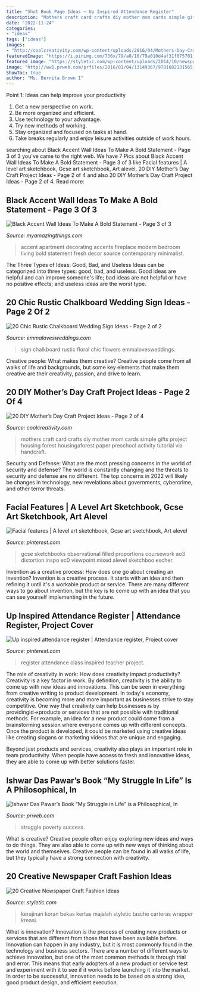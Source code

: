 ```yaml
---
title: "Shot Book Page Ideas ~ Up Inspired Attendance Register"
description: "Mothers craft card crafts diy mother mom cards simple gifts project housing forest housingaforest paper preschool activity tutorial via handcraft"
date: "2022-11-24"
categories:
- "ideas"
tags: ["ideas"]
images:
- "http://coolcreativity.com/wp-content/uploads/2016/04/Mothers-Day-Craft-for-Kids-Simple-Mothers-Day-Card-for-Kids.jpg"
featuredImage: "https://i.pinimg.com/736x/79/a0/10/79a010d4af31f075701fe0d71ee52fe0.jpg"
featured_image: "https://styletic.com/wp-content/uploads/2014/10/newspaper-craft-fashion-ideas/19-creative-newspaper-craft-fashion-ideas.jpg"
image: "http://ww1.prweb.com/prfiles/2016/01/04/13149367/9781682131565_Ebook_2000-e1451941599831.jpg"
ShowToc: true
author: "Ms. Bernita Brown I"
---
```



Point 1: Ideas can help improve your productivity
1. Get a new perspective on work.
2. Be more organized and efficient.
3. Use technology to your advantage.
4. Try new methods of working.
5. Stay organized and focused on tasks at hand.
6. Take breaks regularly and enjoy leisure activities outside of work hours.

	

		
searching about Black Accent Wall Ideas To Make A Bold Statement - Page 3 of 3 you've came to the right web. We have 7 Pics about Black Accent Wall Ideas To Make A Bold Statement - Page 3 of 3 like Facial features | A level art sketchbook, Gcse art sketchbook, Art alevel, 20 DIY Mother’s Day Craft Project Ideas - Page 2 of 4 and also 20 DIY Mother’s Day Craft Project Ideas - Page 2 of 4. Read more:
		
    
## Black Accent Wall Ideas To Make A Bold Statement - Page 3 Of 3

<img loading=lazy src="https://myamazingthings.com/wp-content/uploads/2018/02/black-accent-wall-11-.jpg" onerror="this.onerror=null;this.src='https://tse3.mm.bing.net/th?id=OIP.i6tpq8nB-QMfWv_t4-VzQAHaJ_&amp;pid=15.1';" alt="Black Accent Wall Ideas To Make A Bold Statement - Page 3 of 3">

_Source: myamazingthings.com_

>accent apartment decorating accents fireplace modern bedroom living bold statement fresh decor source contemporary minimalist. 

	

The Three Types of Ideas: Good, Bad, and Useless
Ideas can be categorized into three types: good, bad, and useless. Good ideas are helpful and can improve someone's life; bad ideas are not helpful or have no positive effects; and useless ideas are the worst type.

    
## 20 Chic Rustic Chalkboard Wedding Sign Ideas - Page 2 Of 2

<img loading=lazy src="http://emmalovesweddings.com/wp-content/uploads/2017/11/chalkboard-wedding-sign-ideas-with-floral.jpg" onerror="this.onerror=null;this.src='https://tse1.mm.bing.net/th?id=OIP.34wX6rNVszocevOBat4K3wHaLH&amp;pid=15.1';" alt="20 Chic Rustic Chalkboard Wedding Sign Ideas - Page 2 of 2">

_Source: emmalovesweddings.com_

>sign chalkboard rustic floral chic flowers emmalovesweddings. 

	

Creative people: What makes them creative?
Creative people come from all walks of life and backgrounds, but some key elements that make them creative are their creativity, passion, and drive to learn.

    
## 20 DIY Mother’s Day Craft Project Ideas - Page 2 Of 4

<img loading=lazy src="http://coolcreativity.com/wp-content/uploads/2016/04/Mothers-Day-Craft-for-Kids-Simple-Mothers-Day-Card-for-Kids.jpg" onerror="this.onerror=null;this.src='https://tse3.mm.bing.net/th?id=OIP.WK3YPhkIVvMpxMwcPfvlKwAAAA&amp;pid=15.1';" alt="20 DIY Mother’s Day Craft Project Ideas - Page 2 of 4">

_Source: coolcreativity.com_

>mothers craft card crafts diy mother mom cards simple gifts project housing forest housingaforest paper preschool activity tutorial via handcraft. 

	

Security and Defense: What are the most pressing concerns in the world of security and defense?
The world is constantly changing and the threats to security and defense are no different. The top concerns in 2022 will likely be changes in technology, new revelations about governments, cybercrime, and other terror threats.

    
## Facial Features | A Level Art Sketchbook, Gcse Art Sketchbook, Art Alevel

<img loading=lazy src="https://i.pinimg.com/736x/a4/d4/72/a4d472aeb890152f76b84e596c624625--artist-sketchbook-sketchbook-ideas.jpg" onerror="this.onerror=null;this.src='https://tse3.mm.bing.net/th?id=OIP.gdtRaXy1X4KBAj90r53BvwAAAA&amp;pid=15.1';" alt="Facial features | A level art sketchbook, Gcse art sketchbook, Art alevel">

_Source: pinterest.com_

>gcse sketchbooks observational filled proportions coursework ao3 distortion inspo ec0 viewpoint mixed alevel sketchboo escher. 

	

Invention as a creative process: How does one go about creating an invention?
Invention is a creative process. It starts with an idea and then refining it until it's a workable product or service. There are many different ways to go about invention, but the key is to come up with an idea that you can see yourself implementing in the future.

    
## Up Inspired Attendance Register | Attendance Register, Project Cover

<img loading=lazy src="https://i.pinimg.com/736x/79/a0/10/79a010d4af31f075701fe0d71ee52fe0.jpg" onerror="this.onerror=null;this.src='https://tse2.mm.bing.net/th?id=OIP.z-An-aFSAyksksoF70YkRgHaJ3&amp;pid=15.1';" alt="Up inspired attendance register | Attendance register, Project cover">

_Source: pinterest.com_

>register attendance class inspired teacher project. 

	

The role of creativity in work: How does creativity impact productivity?
Creativity is a key factor in work. By definition, creativity is the ability to come up with new ideas and innovations. This can be seen in everything from creative writing to product development. In today's economy, creativity is becoming more and more important as businesses strive to stay competitive.
One way that creativity can help businesses is by providingid→products or services that are not possible with traditional methods. For example, an idea for a new product could come from a brainstorming session where everyone comes up with different concepts. Once the product is developed, it could be marketed using creative ideas like creating slogans or marketing videos that are unique and engaging.

Beyond just products and services, creativity also plays an important role in team productivity. When people have access to fresh and innovative ideas, they are able to come up with better solutions faster.

    
## Ishwar Das Pawar’s Book “My Struggle In Life” Is A Philosophical, In

<img loading=lazy src="http://ww1.prweb.com/prfiles/2016/01/04/13149367/9781682131565_Ebook_2000-e1451941599831.jpg" onerror="this.onerror=null;this.src='https://tse2.mm.bing.net/th?id=OIP.q9b_UyUaNLuRoONfhGgvfwHaLI&amp;pid=15.1';" alt="Ishwar Das Pawar’s Book “My Struggle in Life” is a Philosophical, In">

_Source: prweb.com_

>struggle poverty success. 

	

What is creative?
Creative people often enjoy exploring new ideas and ways to do things. They are also able to come up with new ways of thinking about the world and themselves. Creative people can be found in all walks of life, but they typically have a strong connection with creativity.

    
## 20 Creative Newspaper Craft Fashion Ideas

<img loading=lazy src="https://styletic.com/wp-content/uploads/2014/10/newspaper-craft-fashion-ideas/19-creative-newspaper-craft-fashion-ideas.jpg" onerror="this.onerror=null;this.src='https://tse2.mm.bing.net/th?id=OIP.cZl0NKbrOWcZj5rdYlbSJwHaJ4&amp;pid=15.1';" alt="20 Creative Newspaper Craft Fashion Ideas">

_Source: styletic.com_

>kerajinan koran bekas kertas majalah styletic tasche carteras wrapper kreasi. 

	

What is innovation?
Innovation is the process of creating new products or services that are different from those that have been available before. Innovation can happen in any industry, but it is most commonly found in the technology and business sectors. There are a number of different ways to achieve innovation, but one of the most common methods is through trial and error. This means that early adopters of a new product or service test and experiment with it to see if it works before launching it into the market. In order to be successful, innovation needs to be based on a strong idea, good product design, and efficient execution.

